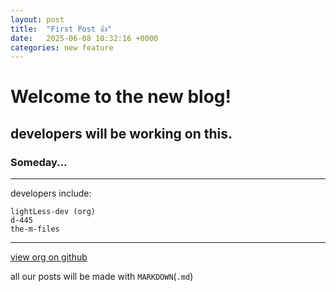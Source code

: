 ```yaml
---
layout: post
title:  "First Post 👍"
date:   2025-06-08 10:32:16 +0000
categories: new feature
---
```


# Welcome to the new blog!

## developers will be working on this.
### Someday...

---

developers include:

```
lightLess-dev (org)
d-445
the-m-files
```

---

[view org on github](https://github.com/lightless-dev)

all our posts will be made with `MARKDOWN`(`.md`)
